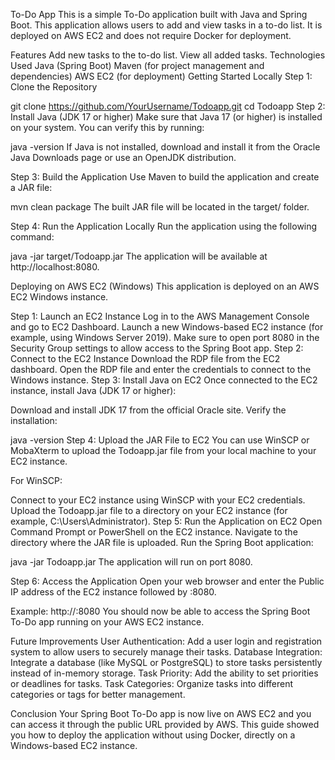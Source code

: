 To-Do App
This is a simple To-Do application built with Java and Spring Boot. This application allows users to add and view tasks in a to-do list. It is deployed on AWS EC2 and does not require Docker for deployment.

Features
Add new tasks to the to-do list.
View all added tasks.
Technologies Used
Java (Spring Boot)
Maven (for project management and dependencies)
AWS EC2 (for deployment)
Getting Started Locally
Step 1: Clone the Repository

git clone https://github.com/YourUsername/Todoapp.git
cd Todoapp
Step 2: Install Java (JDK 17 or higher)
Make sure that Java 17 (or higher) is installed on your system. You can verify this by running:

java -version
If Java is not installed, download and install it from the Oracle Java Downloads page or use an OpenJDK distribution.

Step 3: Build the Application
Use Maven to build the application and create a JAR file:

mvn clean package
The built JAR file will be located in the target/ folder.

Step 4: Run the Application Locally
Run the application using the following command:

java -jar target/Todoapp.jar
The application will be available at http://localhost:8080.

Deploying on AWS EC2 (Windows)
This application is deployed on an AWS EC2 Windows instance.

Step 1: Launch an EC2 Instance
Log in to the AWS Management Console and go to EC2 Dashboard.
Launch a new Windows-based EC2 instance (for example, using Windows Server 2019).
Make sure to open port 8080 in the Security Group settings to allow access to the Spring Boot app.
Step 2: Connect to the EC2 Instance
Download the RDP file from the EC2 dashboard.
Open the RDP file and enter the credentials to connect to the Windows instance.
Step 3: Install Java on EC2
Once connected to the EC2 instance, install Java (JDK 17 or higher):

Download and install JDK 17 from the official Oracle site.
Verify the installation:

java -version
Step 4: Upload the JAR File to EC2
You can use WinSCP or MobaXterm to upload the Todoapp.jar file from your local machine to your EC2 instance.

For WinSCP:

Connect to your EC2 instance using WinSCP with your EC2 credentials.
Upload the Todoapp.jar file to a directory on your EC2 instance (for example, C:\Users\Administrator\).
Step 5: Run the Application on EC2
Open Command Prompt or PowerShell on the EC2 instance.
Navigate to the directory where the JAR file is uploaded.
Run the Spring Boot application:

java -jar Todoapp.jar
The application will run on port 8080.

Step 6: Access the Application
Open your web browser and enter the Public IP address of the EC2 instance followed by :8080.

Example:
http://<EC2-public-IP>:8080
You should now be able to access the Spring Boot To-Do app running on your AWS EC2 instance.

Future Improvements
User Authentication: Add a user login and registration system to allow users to securely manage their tasks.
Database Integration: Integrate a database (like MySQL or PostgreSQL) to store tasks persistently instead of in-memory storage.
Task Priority: Add the ability to set priorities or deadlines for tasks.
Task Categories: Organize tasks into different categories or tags for better management.

Conclusion
Your Spring Boot To-Do app is now live on AWS EC2 and you can access it through the public URL provided by AWS. This guide showed you how to deploy the application without using Docker, directly on a Windows-based EC2 instance.